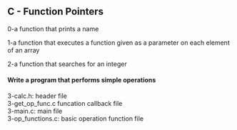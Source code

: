## C - Function Pointers
  
0-a function that prints a name  
  
1-a function that executes a function given as a parameter on each element of an array  
  
2-a function that searches for an integer  
 
#### Write a program that performs simple operations   
3-calc.h: header file    
3-get_op_func.c funcation callback file     
3-main.c: main file  
3-op_functions.c: basic operation function file  
